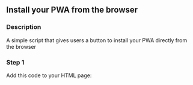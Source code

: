 <div id="headerDiv">

## Install your PWA from the browser

</div>

<div id="contentContainer">
<div id="leftSide">
  
### Description
A simple script that gives users a button to install your PWA directly from the browser


</div>

<div id="rightSide">

### Step 1

Add this code to your HTML page: 

<div class="codeBlockHeader">
  <copy-button codeurl="https://raw.githubusercontent.com/pwa-builder/pwabuilder-snippits/master/src/installButton/installButton.html">
  </copy-button>
</div>

<div class="codeBlock">
 
<pwb-install iconpath="https://webboard-app.web.app/assets/icon/256.png"
    manifestpath="/test-manifest.webmanifest" forceshow="true"></pwb-install>

</div>


</div>

